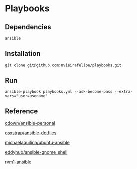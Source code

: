 # Playbooks

## Dependencies

    ansible

## Installation

    git clone git@github.com:nvieirafelipe/playbooks.git

## Run

    ansible-playbook playbooks.yml --ask-become-pass --extra-vars="user=usename"

## Reference

[cdown/ansible-personal](https://github.com/cdown/ansible-personal)

[osxstrap/ansible-dotfiles](https://github.com/osxstrap/ansible-dotfiles)

[michaelaquilina/ubuntu-ansible](https://github.com/MichaelAquilina/ubuntu-ansible/)

[eddyhub/ansible-gnome_shell](https://github.com/eddyhub/ansible-gnome_shell)

[rvm1-ansible](https://github.com/rvm/rvm1-ansible)
